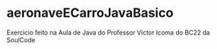 # aeronaveECarroJavaBasico
Exercicio feito na Aula de Java do Professor Victor Icoma do BC22 da SoulCode 
